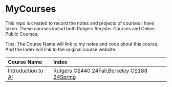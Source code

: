 # MyCourses

This repo is created to record the notes and projects of courses I have taken. These courses includ both Rutgers Register Courses and Online Public Courses.

Tips: 
The Course Name will link to my notes and code about this course.
And the Index will link to the original course website.

| Course Name | Index |
|:-------|:-------|
| [Introduction to AI](./IntroductionToAI/README.md) | [Rutgers CS440 24Fall](https://xintongemilywang.github.io/CS440.html),[Berkeley CS188 24Spring](https://inst.eecs.berkeley.edu/~cs188/sp24/) |
